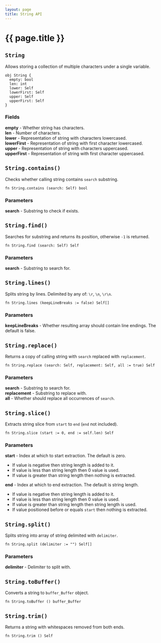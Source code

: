 ```yaml
---
layout: page
title: String API
---
```


# {{ page.title }}

## `String`
Allows storing a collection of multiple characters under a single variable.

```the
obj String {
  empty: bool
  len: int
  lower: Self
  lowerFirst: Self
  upper: Self
  upperFirst: Self
}
```

### Fields
**empty** - Whether string has characters. \
**len** - Number of characters. \
**lower** - Representation of string with characters lowercased. \
**lowerFirst** - Representation of string with first character lowercased. \
**upper** - Representation of string with characters uppercased. \
**upperFirst** - Representation of string with first character uppercased.

## `String.contains()`
Checks whether calling string contains `search` substring.

```the
fn String.contains (search: Self) bool
```

### Parameters
**search** - Substring to check if exists.

## `String.find()`
Searches for substring and returns its position, otherwise `-1` is returned.

```the
fn String.find (search: Self) Self
```

### Parameters
**search** - Substring to search for.

## `String.lines()`
Splits string by lines. Delimited by any of: `\r`, `\n`, `\r\n`.

```the
fn String.lines (keepLineBreaks := false) Self[]
```

### Parameters
**keepLineBreaks** - Whether resulting array should contain line endings. The default is false.

## `String.replace()`
Returns a copy of calling string with `search` replaced with `replacement`.

```the
fn String.replace (search: Self, replacement: Self, all := true) Self
```

### Parameters
**search** - Substring to search for. \
**replacement** - Substring to replace with. \
**all** - Whether should replace all occurrences of `search`.

## `String.slice()`
Extracts string slice from `start` to `end` (`end` not included).

```the
fn String.slice (start := 0, end := self.len) Self
```

### Parameters
**start** - Index at which to start extraction. The default is zero.
  - If value is negative then string length is added to it.
  - If value is less than string length then 0 value is used.
  - If value is greater than string length then nothing is extracted.

**end** - Index at which to end extraction. The default is string length.
  - If value is negative then string length is added to it.
  - If value is less than string length then 0 value is used.
  - If value is greater than string length then string length is used.
  - If value positioned before or equals `start` then nothing is extracted.

## `String.split()`
Splits string into array of string delimited with `delimiter`.

```the
fn String.split (delimiter := "") Self[]
```

### Parameters
**delimiter** - Delimiter to split with.

## `String.toBuffer()`
Converts a string to `buffer_Buffer` object.

```the
fn String.toBuffer () buffer_Buffer
```

## `String.trim()`
Returns a string with whitespaces removed from both ends.

```the
fn String.trim () Self
```
